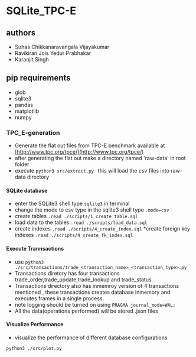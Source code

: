 # SQLite_TPC-E
## authors
* Suhas Chikkanaravangala Vijayakumar
* Ravikiran Jois Yedur Prabhakar
* Karanjit Singh

## pip requirements
* glob
* sqlite3
* pandas
* matplotlib
* numpy

### TPC_E-generation
* Generate the flat out files from TPC-E benchmark available at [http://www.tpc.org/tpce/](http://www.tpc.org/tpce/) 
* after generating the flat out make a directory named 'raw-data' in root folder
* execute ```python3 src/extract.py ``` this will load the csv files into raw-data directory
#### SQLite database
* enter the SQLite3 shell type ```sqlite3``` in terminal
* change the mode to csv type in the sqlite3 shell type 
```.mode=csv```
* create tables
```.read ./scripts/1_create_table.sql```
* load data to the tables ```.read ./scripts/load_data.sql```
* create indexes ```.read ./scripts/4_create_index.sql```
*create foreign key indexes ```.read ./scripts/4_create_fk_index.sql```
#### Execute Trannsactions
* use ```python3 ./src/transactions/trade_<transaction_name>_<transaction_type>.py```
* Transactions diretory has four transactions trade_order,trade_update,trade_lookup and trade_status.
* Transactions directory also has inmemroy version of 4 transactions mentioned , these transactions creates database inmemory and executes frames in a single process.
* note logging should be turned on using ```PRAGMA journal_mode=WAL;```
* All the data(operations performed) will be stored .json files
#### Visualize Performance
* visualize the performance of different database configurations 
 ```
 python3 ./src/plot.py
 ```
